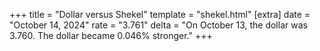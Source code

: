 +++
title = "Dollar versus Shekel"
template = "shekel.html"
[extra]
date = "October 14, 2024"
rate = "3.761"
delta = "On October 13, the dollar was 3.760. The dollar became 0.046% stronger."
+++

